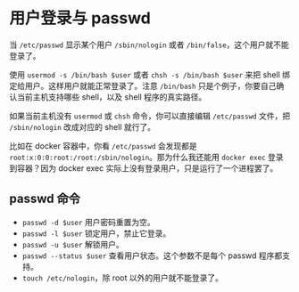 # 用户登录与 passwd

当 `/etc/passwd` 显示某个用户 `/sbin/nologin` 或者 `/bin/false`，这个用户就不能登录了。

使用 `usermod -s /bin/bash $user` 或者 `chsh -s /bin/bash $user` 来把 shell 绑定给用户。这样用户就能正常登录了。注意 `/bin/bash` 只是个例子，你要自己确认当前主机支持哪些 shell，以及 shell 程序的真实路径。

如果当前主机没有 `usermod` 或 `chsh` 命令，你可以直接编辑 `/etc/passwd` 文件，把 `/sbin/nologin` 改成对应的 shell 就行了。

比如在 docker 容器中，你看 `/etc/passwd` 会发现都是 `root:x:0:0:root:/root:/sbin/nologin`。那为什么我还能用 `docker exec` 登录到容器？因为 docker exec 实际上没有登录用户，只是运行了一个进程罢了。

## passwd 命令

- `passwd -d $user` 用户密码重置为空。
- `passwd -l $user` 锁定用户，禁止它登录。
- `passwd -u $user` 解锁用户。
- `passwd --status $user` 查看用户状态。这个参数不是每个 passwd 程序都支持。
- `touch /etc/nologin`，除 root 以外的用户就不能登录了。
